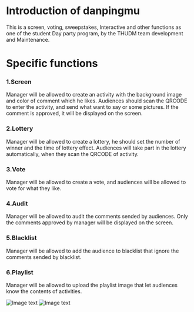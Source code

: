 # Introduction of danpingmu
This is a screen, voting, sweepstakes, Interactive and other functions as one of the student Day party program, by the THUDM team development and Maintenance. 

# Specific functions
### 1.Screen 
Manager will be allowed to create an activity with the background image and color of comment which he likes.
Audiences should scan the QRCODE to enter the activity, and send what want to say or some pictures. If the comment is approved,
it will be displayed on the screen.

### 2.Lottery
Manager will be allowed to create a lottery, he should set the number of winner and the time of lottery effect.
Audiences will take part in the lottery automatically, when they scan the QRCODE of activity.

### 3.Vote
Manager will be allowed to create a vote, and audiences will be allowed to vote for what they like.

### 4.Audit
Manager will be allowed to audit the comments sended by audiences. Only the comments approved by manager will be displayed on the screen.

### 5.Blacklist
Manager will be allowed to add the audience to blacklist that ignore the comments sended by blacklist.

### 6.Playlist
Manager will be allowed to upload the playlist image that let audiences know the contents of activities.

![Image text](https://github.com/unbiarirang/danpingmu/blob/master/pic/create.jpg)
![Image text](https://github.com/unbiarirang/danpingmu/blob/master/pic/1.jpg)
